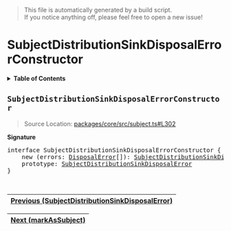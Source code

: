 > This file is automatically generated by a build script.<br>If you notice anything off, please feel free to open a new issue!

# SubjectDistributionSinkDisposalErrorConstructor

<details><summary><b>Table of Contents</b></summary><br>

1. [<code>SubjectDistributionSinkDisposalErrorConstructor</code>](#SubjectDistributionSinkDisposalErrorConstructor)</details>

## <a name="SubjectDistributionSinkDisposalErrorConstructor"></a><code>SubjectDistributionSinkDisposalErrorConstructor</code>

> Source Location: [packages\/core\/src\/subject.ts#L302](..\/..\/packages\/core\/src\/subject.ts#L302)

<b>Signature</b>

<pre>interface SubjectDistributionSinkDisposalErrorConstructor {<br>    new (errors: <a href="../01-api-disposable/02-DisposalError.md#DisposalError-Interface">DisposalError</a>[]): <a href="02-SubjectDistributionSinkDisposalError.md#SubjectDistributionSinkDisposalError-Interface">SubjectDistributionSinkDisposalError</a><br>    prototype: <a href="02-SubjectDistributionSinkDisposalError.md#SubjectDistributionSinkDisposalError-Interface">SubjectDistributionSinkDisposalError</a><br>}</pre><br>

| [Previous \(SubjectDistributionSinkDisposalError\)](02-SubjectDistributionSinkDisposalError.md#readme) |
| --- |

<div align="right">

| [Next \(markAsSubject\)](04-markAsSubject.md#readme) |
| --- |
</div>
